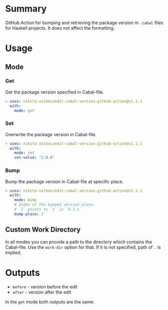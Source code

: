 # Summary

GitHub Action for bumping and retrieving the package version in `.cabal` files for Haskell projects. It does not affect the formatting.

# Usage

## Mode

### Get

Get the package version specified in Cabal-file.

```yaml
- uses: nikita-volkov/edit-cabal-version.github-action@v1.1.1
  with:
    mode: get
```

### Set

Overwrite the package version in Cabal-file.

```yaml
- uses: nikita-volkov/edit-cabal-version.github-action@v1.1.1
  with:
    mode: set
    set-value: "2.0.0"
```

### Bump

Bump the package version in Cabal-file at specific place.

```yaml
- uses: nikita-volkov/edit-cabal-version.github-action@v1.1.1
  with:
    mode: bump
    # Index of the bumped version place.
    # `2` points to `x` in `0.1.x`
    bump-place: 2
```

## Custom Work Directory

In all modes you can provide a path to the directory which contains the Cabal-file. Use the `work-dir` option for that. If it is not specified, path of `.` is implied.

# Outputs

- `before` - version before the edit
- `after` - version after the edit

In the `get` mode both outputs are the same.
